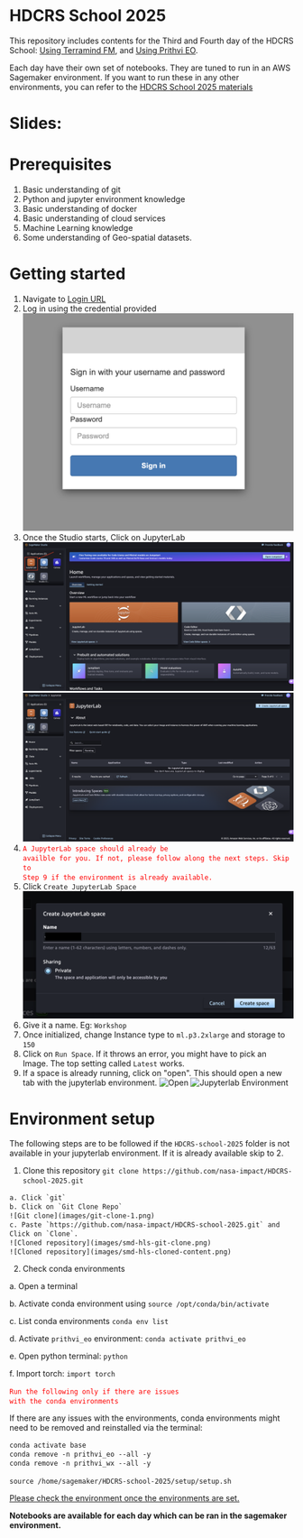 <!---- Provide an overview of what is being achieved in this repo ---->
# HDCRS School 2025

This repository includes contents for the Third and Fourth day of the HDCRS School: [Using Terramind FM](/Terramind/), and [Using Prithvi EO](/Prithvi-EO/).

Each day have their own set of notebooks. They are tuned to run in an AWS Sagemaker environment. If you want to run these in any other environments, you can refer to the [HDCRS School 2025 materials](https://github.com/NASA-IMPACT/HDCRS-school-2025/)

# Slides:

# Prerequisites
1. Basic understanding of git
2. Python and jupyter environment knowledge
3. Basic understanding of docker
4. Basic understanding of cloud services
5. Machine Learning knowledge
6. Some understanding of Geo-spatial datasets.

# Getting started
1. Navigate to [Login URL](https://workshop-domain-18o42qsn.auth.us-west-2.amazoncognito.com/login?client_id=52hsk1da3id6stl0gr2r5rh2as&response_type=code&scope=aws.cognito.signin.user.admin+openid+profile&redirect_uri=https://5la25j1n53.execute-api.us-west-2.amazonaws.com/invoke)
2. Log in using the credential provided
![Login with username and password](images/login-1.png)
3. Once the Studio starts, Click on JupyterLab
![Sagemaker studio](images/sagemaker-studio.png)
![JupyterLab spaces](images/jupyterlab-spaces.png)
4. <code style="color : red">A JupyterLab space should already be availble for you. If not, please follow along the next steps. Skip to Step 9 if the environment is already available.</code>
5. Click `Create JupyterLab Space`
![JupyterLab spaces](images/create-jupyterlab-env.png)
6. Give it a name. Eg: `Workshop`
7. Once initialized, change Instance type to `ml.p3.2xlarge` and storage to `150`
8. Click on `Run Space`. If it throws an error, you might have to pick an Image. The top setting called `Latest` works.
9. If a space is already running, click on "open". This should open a new tab with the jupyterlab environment.
![Open](/images/workshop-jypyterlab-app-list.png)
![Jupyterlab Environment](/images/jupyter-lab-home-page.png)


# Environment setup
The following steps are to be followed if the `HDCRS-school-2025` folder is not available in your jupyterlab environment. If it is already available skip to 2.

1. Clone this repository `git clone https://github.com/nasa-impact/HDCRS-school-2025.git`
```
a. Click `git`
b. Click on `Git Clone Repo`
![Git clone](images/git-clone-1.png)
c. Paste `https://github.com/nasa-impact/HDCRS-school-2025.git` and Click on `Clone`.
![Cloned repository](images/smd-hls-git-clone.png)
![Cloned repository](images/smd-hls-cloned-content.png)
```

2. Check conda environments

a. Open a terminal

b. Activate conda environment using `source /opt/conda/bin/activate`

c. List conda environments `conda env list`

d. Activate `prithvi_eo` environment: `conda activate prithvi_eo`

e. Open python terminal: `python`

f. Import torch: `import torch`




<code style="color : red">Run the following only if there are issues with the conda environments</code>

If there are any issues with the environments, conda environments might need to be removed and reinstalled via the terminal:
```
conda activate base
conda remove -n prithvi_eo --all -y
conda remove -n prithvi_wx --all -y

source /home/sagemaker/HDCRS-school-2025/setup/setup.sh
```
[Please check the environment once the environments are set.](#environment-setup)

**Notebooks are available for each day which can be ran in the sagemaker environment.**
